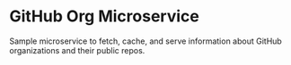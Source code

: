 # GitHub Org Microservice

Sample microservice to fetch, cache, and serve information about GitHub organizations and their public repos.
